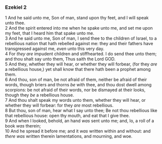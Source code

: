 ### Ezekiel 2

1 And he said unto me, Son of man, stand upon thy feet, and I will speak unto thee.  
2 And the spirit entered into me when he spake unto me, and set me upon my feet, that I heard him that spake unto me.  
3 And he said unto me, Son of man, I send thee to the children of Israel, to a rebellious nation that hath rebelled against me: they and their fathers have transgressed against me, *even* unto this very day.  
4 For *they are* impudent children and stiffhearted. I do send thee unto them; and thou shalt say unto them, Thus saith the Lord GOD.  
5 And they, whether they will hear, or whether they will forbear, (for they *are* a rebellious house,) yet shall know that there hath been a prophet among them.  
6 And thou, son of man, be not afraid of them, neither be afraid of their words, though briers and thorns *be* with thee, and thou dost dwell among scorpions: be not afraid of their words, nor be dismayed at their looks, though they *be* a rebellious house.  
7 And thou shalt speak my words unto them, whether they will hear, or whether they will forbear: for they *are* most rebellious.  
8 But thou, son of man, hear what I say unto thee; Be not thou rebellious like that rebellious house: open thy mouth, and eat that I give thee.  
9 And when I looked, behold, an hand *was* sent unto me; and, lo, a roll of a book *was* therein;  
10 And he spread it before me; and it *was* written within and without: and *there was* written therein lamentations, and mourning, and woe.  

